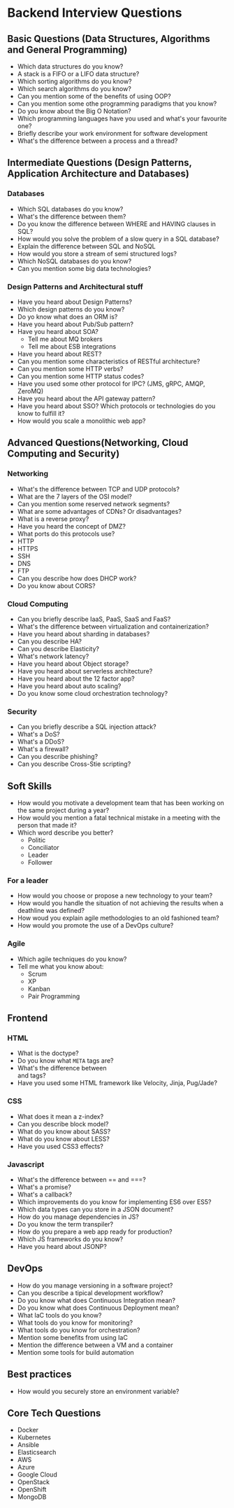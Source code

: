 # Backend Interview Questions

## Basic Questions (Data Structures, Algorithms and General Programming)

* Which data structures do you know?
* A stack is a FIFO or a LIFO data structure?
* Which sorting algorithms do you know?
* Which search algorithms do you know?
* Can you mention some of the benefits of using OOP?
* Can you mention some othe programming paradigms that you know?
* Do you know about the Big O Notation?
* Which programming languages have you used and what's your favourite one?
* Briefly describe your work environment for software development
* What's the difference between a process and a thread? 

## Intermediate Questions (Design Patterns, Application Architecture and Databases)

### Databases

* Which SQL databases do you know?
* What's the difference between them?
* Do you know the difference between WHERE and HAVING clauses in SQL?
* How would you solve the problem of a slow query in a SQL database?
* Explain the difference between SQL and NoSQL
* How would you store a stream of semi structured logs?
* Which NoSQL databases do you know?
* Can you mention some big data technologies?

### Design Patterns and Architectural stuff

* Have you heard about Design Patterns?
* Which design patterns do you know?
* Do yo know what does an ORM is?
* Have you heard about Pub/Sub pattern?
* Have you heard about SOA?
	* Tell me about MQ brokers
	* Tell me about ESB integrations
* Have you heard about REST?
* Can you mention some characteristics of RESTful architecture?
* Can you mention some HTTP verbs?
* Can you mention some HTTP status codes?
* Have you used some other protocol for IPC? (JMS, gRPC, AMQP, ZeroMQ)
* Have you heard about the API gateway pattern?
* Have you heard about SSO? Which protocols or technologies do you know to fulfill it?
* How would you scale a monolithic web app?

## Advanced Questions(Networking, Cloud Computing and Security)

### Networking

* What's the difference between TCP and UDP protocols?
* What are the 7 layers of the OSI model?
* Can you mention some reserved network segments?
* What are some advantages of CDNs? Or disadvantages?
* What is a reverse proxy?
* Have you heard the concept of DMZ?
* What ports do this protocols use?
* HTTP
* HTTPS
* SSH
* DNS
* FTP
* Can you describe how does DHCP work?
* Do you know about CORS?

### Cloud Computing

* Can you briefly describe IaaS, PaaS, SaaS and FaaS?
* What's the difference between virtualization and containerization?
* Have you heard about sharding in databases?
* Can you describe HA?
* Can you describe Elasticity?
* What's network latency?
* Have you heard about Object storage?
* Have you heard about serverless architecture?
* Have you heard about the 12 factor app?
* Have you heard about auto scaling?
* Do you know some cloud orchestration technology?

### Security

* Can you briefly describe a SQL injection attack?
* What's a DoS?
* What's a DDoS?
* What's a firewall?
* Can you describe phishing?
* Can you describe Cross-Stie scripting?

## Soft Skills

* How would you motivate a development team that has been working on the same project during a year?
* How would you mention a fatal technical mistake in a meeting with the person that made it?
* Which word describe you better?
	* Politic
	* Conciliator
	* Leader
	* Follower

### For a leader

* How would you choose or propose a new technology to your team?
* How would you handle the situation of not achieving the results when a deathline was defined?
* How woud you explain agile methodologies to an old fashioned team?
* How would you promote the use of a DevOps culture?

### Agile

* Which agile techniques do you know?
* Tell me what you know about:
	* Scrum
	* XP
	* Kanban
	* Pair Programming


## Frontend

### HTML

* What is the doctype?
* Do you know what `META` tags are?
* What's the difference between <div> and <span> tags?
* Have you used some HTML framework like Velocity, Jinja, Pug/Jade?

### CSS

* What does it mean a z-index?
* Can you describe block model?
* What do you know about SASS?
* What do you know about LESS?
* Have you used CSS3 effects?

### Javascript

* What's the difference between == and ===?
* What's a promise?
* What's a callback?
* Which improvements do you know for implementing ES6 over ES5?
* Which data types can you store in a JSON document?
* How do you manage dependencies in JS?
* Do you know the term transpiler?
* How do you prepare a web app ready for production?
* Which JS frameworks do you know?
* Have you heard about JSONP?

## DevOps

* How do you manage versioning in a software project?
* Can you describe a tipical development workflow?
* Do you know what does Continuous Integration mean?
* Do you know what does Continuous Deployment mean?
* What IaC tools do you know?
* What tools do you know for monitoring?
* What tools do you know for orchestration?
* Mention some benefits from using IaC
* Mention the difference between a VM and a container
* Mention some tools for build automation

## Best practices

* How would you securely store an environment variable?

## Core Tech Questions

* Docker
* Kubernetes
* Ansible
* Elasticsearch
* AWS
* Azure
* Google Cloud
* OpenStack
* OpenShift
* MongoDB
